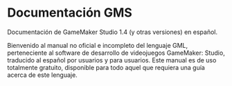 # Documentación GMS
Documentación de GameMaker Studio 1.4 (y otras versiones) en español.

Bienvenido al manual no oficial e incompleto del lenguaje GML, perteneciente 
al software de desarrollo de videojuegos GameMaker: Studio, traducido al 
español por usuarios y para usuarios. Este manual es de uso totalmente gratuito, 
disponible para todo aquel que requiera una guía acerca de este lenguaje.
